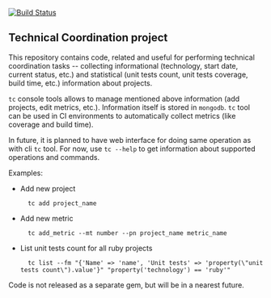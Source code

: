 [![Build Status](https://secure.travis-ci.org/maksar/tc.png)](http://travis-ci.org/maksar/tc)

Technical Coordination project
---------------

This repository contains code, related and useful for performing technical coordination tasks -- collecting informational (technology, start date, current status, etc.) and statistical (unit tests count, unit tests coverage, build time, etc.) information about projects.

`tc` console tools allows to manage mentioned above information (add projects, edit metrics, etc.). Information itself is stored in `mongodb`. `tc` tool can be used in CI environments to automatically collect metrics (like coverage and build time).

In future, it is planned to have web interface for doing same operation as with cli `tc` tool. For now, use `tc --help` to get information about supported operations and commands.

Examples:

* Add new project

        tc add project_name

* Add new metric

        tc add_metric --mt number --pn project_name metric_name

* List unit tests count for all ruby projects

        tc list --fm "{'Name' => 'name', 'Unit tests' => 'property(\"unit tests count\").value'}" "property('technology') == 'ruby'"

Code is not released as a separate gem, but will be in a nearest future.
